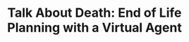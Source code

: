 ---
name: "Talk About Death"
title: "Talk About Death: End of Life Planning with a Virtual Agent"
journal: "journal name" 
project: "Palliative Care Agent"
event: "International Conference on Intelligent Virtual Agents (IVA)"
authors:
- name: "Utami, D."
- name: "Bickmore, T."
- name: "Nikolopoulou, A."
- name: "Paasche-Paasche-Orlow, M."
year: 2017
resources:
- name: "IVA17 spiritual"
  src: "IVA17.spiritual.pdf"
external_url: null
draft: false 
headless: true
---